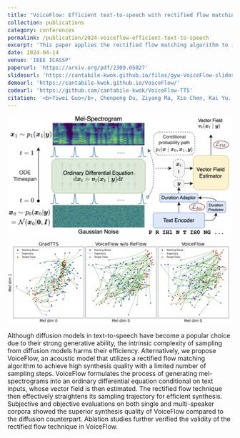 ```yaml
---
title: "VoiceFlow: Efficient text-to-speech with rectified flow matching"
collection: publications
category: conferences
permalink: /publication/2024-voiceflow-efficient-text-to-speech
excerpt: 'This paper applies the rectified flow matching algorithm to improve the efficiency of TTS system in the differential equation family (e.g. diffusion and flow matching).'
date: 2024-04-14
venue: 'IEEE ICASSP'
paperurl: 'https://arxiv.org/pdf/2309.05027'
slidesurl: 'https://cantabile-kwok.github.io/files/gyw-VoiceFlow-slides.pptx'
demourl: 'https://cantabile-kwok.github.io/VoiceFlow/'
codeurl: 'https://github.com/cantabile-kwok/VoiceFlow-TTS'
citation: '<b>Yiwei Guo</b>, Chenpeng Du, Ziyang Ma, Xie Chen, Kai Yu. (2024). &quot;VoiceFlow: Efficient text-to-speech with rectified flow matching.&quot; <i>In Proc. IEEE ICASSP</i>, 2024, pp. 11121-11125.'
---
```


<img src="/images/voiceflow-main.jpg" alt="drawing" width="600" class="center"/>
<img src="/images/voiceflow-experiment.jpg" alt="drawing" width="600" class="center"/>

Although diffusion models in text-to-speech have become a popular choice due to their strong generative ability, the intrinsic complexity of sampling from diffusion models harms their efficiency. Alternatively, we propose VoiceFlow, an acoustic model that utilizes a rectified flow matching algorithm to achieve high synthesis quality with a limited number of sampling steps. VoiceFlow formulates the process of generating mel-spectrograms into an ordinary differential equation conditional on text inputs, whose vector field is then estimated. The rectified flow technique then effectively straightens its sampling trajectory for efficient synthesis. Subjective and objective evaluations on both single and multi-speaker corpora showed the superior synthesis quality of VoiceFlow compared to the diffusion counterpart. Ablation studies further verified the validity of the rectified flow technique in VoiceFlow.
